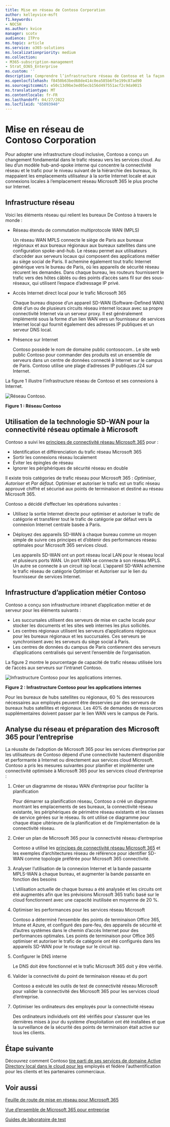 ```yaml
---
title: Mise en réseau de Contoso Corporation
author: kelleyvice-msft
f1.keywords:
- NOCSH
ms.author: kvice
manager: scotv
audience: ITPro
ms.topic: article
ms.service: o365-solutions
ms.localizationpriority: medium
ms.collection:
- M365-subscription-management
- Strat_O365_Enterprise
ms.custom: ''
description: Comprendre l’infrastructure réseau de Contoso et la façon dont l’entreprise utilise sa technologie SD-WAN pour optimiser les performances réseau afin de Microsoft 365 pour les services cloud d’entreprise.
ms.openlocfilehash: f8450b63bed68de414c0ea585b6f5e199c87ad90
ms.sourcegitcommit: e50c13d9be3ed05ecb156d497551acf2c9da9015
ms.translationtype: MT
ms.contentlocale: fr-FR
ms.lasthandoff: 04/27/2022
ms.locfileid: "65093940"
---
```

# <a name="networking-for-the-contoso-corporation"></a>Mise en réseau de Contoso Corporation

Pour adopter une infrastructure cloud inclusive, Contoso a conçu un changement fondamental dans le trafic réseau vers les services cloud. Au lieu d’un modèle hub-and-spoke interne qui concentre la connectivité réseau et le trafic pour le niveau suivant de la hiérarchie des bureaux, ils mappaient les emplacements utilisateur à la sortie Internet locale et aux connexions locales à l’emplacement réseau Microsoft 365 le plus proche sur Internet.

## <a name="networking-infrastructure"></a>Infrastructure réseau

Voici les éléments réseau qui relient les bureaux De Contoso à travers le monde :

- Réseau étendu de commutation multiprotocole WAN (MPLS) 

  Un réseau WAN MPLS connecte le siège de Paris aux bureaux régionaux et aux bureaux régionaux aux bureaux satellites dans une configuration spoke-and-hub. Le réseau permet aux utilisateurs d’accéder aux serveurs locaux qui composent des applications métier au siège social de Paris. Il achemine également tout trafic Internet générique vers le bureau de Paris, où les appareils de sécurité réseau récurent les demandes. Dans chaque bureau, les routeurs fournissent le trafic vers des hôtes câblés ou des points d’accès sans fil sur des sous-réseaux, qui utilisent l’espace d’adressage IP privé.

- Accès Internet direct local pour le trafic Microsoft 365

  Chaque bureau dispose d’un appareil SD-WAN (Software-Defined WAN) doté d’un ou de plusieurs circuits réseau internet locaux avec sa propre connectivité Internet via un serveur proxy. Il est généralement implémenté sous la forme d’un lien WAN vers un fournisseur de services Internet local qui fournit également des adresses IP publiques et un serveur DNS local.

- Présence sur Internet

  Contoso possède le nom de domaine public contosocom\.. Le site web public Contoso pour commander des produits est un ensemble de serveurs dans un centre de données connecté à Internet sur le campus de Paris. Contoso utilise une plage d’adresses IP publiques /24 sur Internet.

La figure 1 illustre l’infrastructure réseau de Contoso et ses connexions à Internet.

![Réseau Contoso.](../media/contoso-networking/contoso-networking-fig1.png)
 
**Figure 1 : Réseau Contoso**

## <a name="use-of-sd-wan-for-optimal-network-connectivity-to-microsoft"></a>Utilisation de la technologie SD-WAN pour la connectivité réseau optimale à Microsoft

Contoso a suivi les [principes de connectivité réseau Microsoft 365](microsoft-365-network-connectivity-principles.md) pour :

- Identification et différenciation du trafic réseau Microsoft 365
- Sortir les connexions réseau localement
- Éviter les épingles de réseau
- Ignorer les périphériques de sécurité réseau en double

Il existe trois catégories de trafic réseau pour Microsoft 365 : *Optimiser*, *Autoriser* et *Par défaut*. Optimiser et autoriser le trafic est un trafic réseau approuvé chiffré et sécurisé aux points de terminaison et destiné au réseau Microsoft 365.

Contoso a décidé d’effectuer les opérations suivantes :

- Utilisez la sortie Internet directe pour optimiser et autoriser le trafic de catégorie et transférer tout le trafic de catégorie par défaut vers la connexion Internet centrale basée à Paris.

- Déployez des appareils SD-WAN à chaque bureau comme un moyen simple de suivre ces principes et d’obtenir des performances réseau optimales pour Microsoft 365 services cloud.

  Les appareils SD-WAN ont un port réseau local LAN pour le réseau local et plusieurs ports WAN. Un port WAN se connecte à son réseau MPLS. Un autre se connecte à un circuit isp local. L’appareil SD-WAN achemine le trafic réseau de catégorie Optimiser et Autoriser sur le lien du fournisseur de services Internet.

## <a name="the-contoso-line-of-business-app-infrastructure"></a>Infrastructure d’application métier Contoso

Contoso a conçu son infrastructure intranet d’application métier et de serveur pour les éléments suivants :

- Les succursales utilisent des serveurs de mise en cache locale pour stocker les documents et les sites web internes les plus sollicités.
- Les centres régionaux utilisent les serveurs d’applications régionaux pour les bureaux régionaux et les succursales. Ces serveurs se synchronisent avec les serveurs du siège social à Paris.
- Les centres de données du campus de Paris contiennent des serveurs d’applications centralisés qui servent l’ensemble de l’organisation.

La figure 2 montre le pourcentage de capacité de trafic réseau utilisée lors de l’accès aux serveurs sur l’intranet Contoso.

![Infrastructure Contoso pour les applications internes.](../media/contoso-networking/contoso-networking-fig2.png)
 
**Figure 2 : Infrastructure Contoso pour les applications internes**

Pour les bureaux de hubs satellites ou régionaux, 60 % des ressources nécessaires aux employés peuvent être desservies par des serveurs de bureaux hubs satellites et régionaux. Les 40% de demandes de ressources supplémentaires doivent passer par le lien WAN vers le campus de Paris.

## <a name="network-analysis-and-preparation-for-microsoft-365-for-enterprise"></a>Analyse du réseau et préparation des Microsoft 365 pour l’entreprise

La réussite de l’adoption de Microsoft 365 pour les services d’entreprise par les utilisateurs de Contoso dépend d’une connectivité hautement disponible et performante à Internet ou directement aux services cloud Microsoft. Contoso a pris les mesures suivantes pour planifier et implémenter une connectivité optimisée à Microsoft 365 pour les services cloud d’entreprise :

1. Créer un diagramme de réseau WAN d’entreprise pour faciliter la planification

   Pour démarrer sa planification réseau, Contoso a créé un diagramme montrant les emplacements de ses bureaux, la connectivité réseau existante, les périphériques de périmètre réseau existants et les classes de service gérées sur le réseau. Ils ont utilisé ce diagramme pour chaque étape ultérieure de la planification et de l’implémentation de la connectivité réseau.

2. Créer un plan de Microsoft 365 pour la connectivité réseau d’entreprise

   Contoso a utilisé les [principes de connectivité réseau Microsoft 365](microsoft-365-network-connectivity-principles.md) et les exemples d’architectures réseau de référence pour identifier SD-WAN comme topologie préférée pour Microsoft 365 connectivité.

3. Analyser l’utilisation de la connexion Internet et la bande passante MPLS-WAN à chaque bureau, et augmenter la bande passante en fonction des besoins

   L’utilisation actuelle de chaque bureau a été analysée et les circuits ont été augmentés afin que les prévisions Microsoft 365 trafic basé sur le cloud fonctionnent avec une capacité inutilisée en moyenne de 20 %.

4. Optimiser les performances pour les services réseau Microsoft

   Contoso a déterminé l’ensemble des points de terminaison Office 365, Intune et Azure, et configuré des pare-feu, des appareils de sécurité et d’autres systèmes dans le chemin d’accès Internet pour des performances optimales. Les points de terminaison pour Office 365 optimiser et autoriser le trafic de catégorie ont été configurés dans les appareils SD-WAN pour le routage sur le circuit isp.

5. Configurer le DNS interne

   Le DNS doit être fonctionnel et le trafic Microsoft 365 doit y être vérifié.

6. Valider la connectivité du point de terminaison réseau et du port

   Contoso a exécuté les outils de test de connectivité réseau Microsoft pour valider la connectivité des Microsoft 365 pour les services cloud d’entreprise.

7. Optimiser les ordinateurs des employés pour la connectivité réseau

   Des ordinateurs individuels ont été vérifiés pour s’assurer que les dernières mises à jour du système d’exploitation ont été installées et que la surveillance de la sécurité des points de terminaison était active sur tous les clients.

## <a name="next-step"></a>Étape suivante

Découvrez comment Contoso [tire parti de ses services de domaine Active Directory local dans le cloud pour les](contoso-identity.md) employés et fédère l’authentification pour les clients et les partenaires commerciaux.

## <a name="see-also"></a>Voir aussi

[Feuille de route de mise en réseau pour Microsoft 365](networking-roadmap-microsoft-365.md)

[Vue d’ensemble de Microsoft 365 pour entreprise](microsoft-365-overview.md)

[Guides de laboratoire de test](m365-enterprise-test-lab-guides.md)
